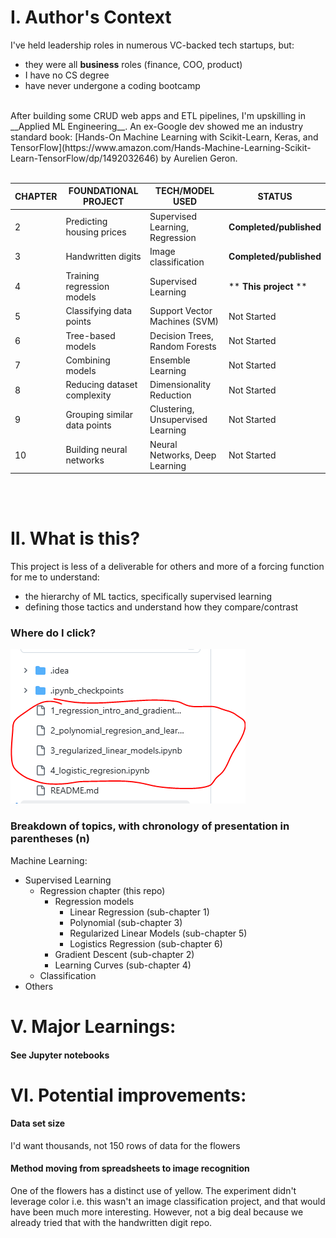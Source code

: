 # I. Author's Context
I've held leadership roles in numerous VC-backed tech startups, but:
  - they were all __business__ roles (finance, COO, product)
  - I have no CS degree
  - have never undergone a coding bootcamp
<br>
After building some CRUD web apps and ETL pipelines, I'm upskilling in __Applied ML Engineering__. An ex-Google dev showed me an industry standard book:
[Hands-On Machine Learning with Scikit-Learn, Keras, and TensorFlow](https://www.amazon.com/Hands-Machine-Learning-Scikit-Learn-TensorFlow/dp/1492032646) by Aurelien Geron.

<br>
<br>

| CHAPTER | FOUNDATIONAL PROJECT         | TECH/MODEL USED                   | STATUS                  |
|---------|------------------------------|-----------------------------------|-------------------------|
| 2       | Predicting housing prices    | Supervised Learning, Regression   | **Completed/published** |
| 3       | Handwritten digits           | Image classification              | **Completed/published**  |
| 4       | Training regression models   | Supervised Learning               | ** **This project** **              |
| 5       | Classifying data points      | Support Vector Machines (SVM)     | Not Started             |
| 6       | Tree-based models            | Decision Trees, Random Forests    | Not Started             |
| 7       | Combining models             | Ensemble Learning                 | Not Started             |
| 8       | Reducing dataset complexity  | Dimensionality Reduction          | Not Started             |
| 9       | Grouping similar data points | Clustering, Unsupervised Learning | Not Started             |
| 10      | Building neural networks     | Neural Networks, Deep Learning    | Not Started             |
<br>
<br>

# II. What is this?
This project is less of a deliverable for others and more of a forcing function for me to understand:
- the hierarchy of ML tactics, specifically supervised learning
- defining those tactics and understand how they compare/contrast

### Where do I click?

![files_to_click.png](readme_media%2Ffiles_to_click.png)

### Breakdown of topics, with chronology of presentation in parentheses (n)
Machine Learning:
- Supervised Learning
  - Regression chapter (this repo)
    - Regression models
      - Linear Regression (sub-chapter 1)
      - Polynomial (sub-chapter 3)
      - Regularized Linear Models (sub-chapter 5)
      - Logistics Regression (sub-chapter 6)
    - Gradient Descent (sub-chapter 2)
    - Learning Curves (sub-chapter 4)
  - Classification  
- Others



# V. Major Learnings:
#### See Jupyter notebooks

# VI. Potential improvements:
#### Data set size
I'd want thousands, not 150 rows of data for the flowers

#### Method moving from spreadsheets to image recognition
One of the flowers has a distinct use of yellow. The experiment didn't leverage color i.e. this wasn't an image classification project, and that would have been much more interesting. However, not a big deal because we already tried that with the handwritten digit repo.